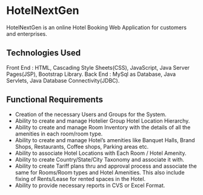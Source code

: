 # HotelNextGen
HotelNextGen is an online Hotel Booking Web Application for customers and enterprises.

## Technologies Used

Front End : HTML, Cascading Style Sheets(CSS), JavaScript, Java Server Pages(JSP), Bootstrap Library. 
Back End : MySql as Database, Java Servlets, Java Database Connectivity(JDBC).

## Functional Requirements

- Creation of the necessary Users and Groups for the System.
- Ability to create and manage Hotelier Group Hotel Location Hierarchy.
- Ability to create and manage Room Inventory with the details of all the amenities in each room/room type.
- Ability to create and manage Hotel’s amenities like Banquet Halls, Brand Shops, Restaurants, Coffee shops, Parking areas etc.
- Ability to associate Hotel Locations with Each Room / Hotel Amenity.
- Ability to create Country/State/City Taxonomy and associate it with.
- Ability to create Tariff plans thru and approval process and associate the same for Rooms/Room types and Hotel Amenities. This also include fixing of Rents/Lease for rented spaces in the Hotel.
- Ability to provide necessary reports in CVS or Excel Format.
